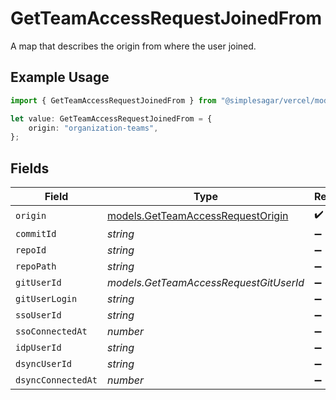 # GetTeamAccessRequestJoinedFrom

A map that describes the origin from where the user joined.

## Example Usage

```typescript
import { GetTeamAccessRequestJoinedFrom } from "@simplesagar/vercel/models/getteamaccessrequestop.js";

let value: GetTeamAccessRequestJoinedFrom = {
    origin: "organization-teams",
};
```

## Fields

| Field                                                                        | Type                                                                         | Required                                                                     | Description                                                                  |
| ---------------------------------------------------------------------------- | ---------------------------------------------------------------------------- | ---------------------------------------------------------------------------- | ---------------------------------------------------------------------------- |
| `origin`                                                                     | [models.GetTeamAccessRequestOrigin](../models/getteamaccessrequestorigin.md) | :heavy_check_mark:                                                           | N/A                                                                          |
| `commitId`                                                                   | *string*                                                                     | :heavy_minus_sign:                                                           | N/A                                                                          |
| `repoId`                                                                     | *string*                                                                     | :heavy_minus_sign:                                                           | N/A                                                                          |
| `repoPath`                                                                   | *string*                                                                     | :heavy_minus_sign:                                                           | N/A                                                                          |
| `gitUserId`                                                                  | *models.GetTeamAccessRequestGitUserId*                                       | :heavy_minus_sign:                                                           | N/A                                                                          |
| `gitUserLogin`                                                               | *string*                                                                     | :heavy_minus_sign:                                                           | N/A                                                                          |
| `ssoUserId`                                                                  | *string*                                                                     | :heavy_minus_sign:                                                           | N/A                                                                          |
| `ssoConnectedAt`                                                             | *number*                                                                     | :heavy_minus_sign:                                                           | N/A                                                                          |
| `idpUserId`                                                                  | *string*                                                                     | :heavy_minus_sign:                                                           | N/A                                                                          |
| `dsyncUserId`                                                                | *string*                                                                     | :heavy_minus_sign:                                                           | N/A                                                                          |
| `dsyncConnectedAt`                                                           | *number*                                                                     | :heavy_minus_sign:                                                           | N/A                                                                          |
